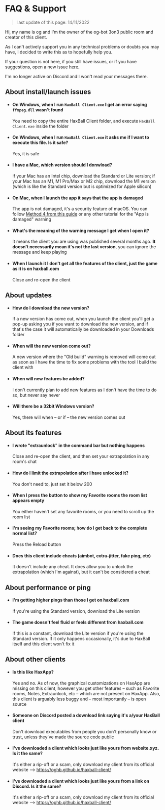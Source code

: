 # FAQ & Support 
> last update of this page: 14/11/2022

Hi, my name is og and I'm the owner of the og-bot 3on3 public room and creator of this client.

As I can't actively support you in any technical problems or doubts you may have, I decided to write this as to hopefully help you.

If your question is not here, if you still have issues, or if you have suggestions, open a new issue [here](https://github.com/oghb/haxball-client/issues).

I'm no longer active on Discord and I won't read your messages there.

## About install/launch issues

- #### On Windows, when I run `HaxBall Client.exe` I get an error saying `ffmpeg.dll` wasn't found
  You need to copy the entire HaxBall Client folder, and execute `HaxBall Client.exe` inside the folder

- #### On Windows, when I run `HaxBall Client.exe` it asks me if I want to execute this file. Is it safe?
  Yes, it is safe

- #### I have a Mac, which version should I donwload?
  If your Mac has an Intel chip, download the Standard or Lite version; if your Mac has an M1, M1 Pro/Max or M2 chip, download the M1 version (which is like the Standard version but is optimized for Apple silicon)

- #### On Mac, when I launch the app it says that the app is damaged
  The app is not damaged, it's a security feature of macOS. You can follow [Method 4 from this guide](https://osxdaily.com/2019/02/13/fix-app-damaged-cant-be-opened-trash-error-mac/) or any other tutorial for the "App is damaged" warning

- #### What's the meaning of the warning message I get when I open it?
  It means the client you are using was published several months ago. **It doesn't necessarily mean it's not the last version**, you can ignore the message and keep playing

- #### When I launch it I don't get all the features of the client, just the game as it is on haxball.com
  Close and re-open the client

## About updates

- #### How do I download the new version?
  If a new version has come out, when you launch the client you'll get a pop-up asking you if you want to download the new version, and if that's the case it will automatically be downloaded in your Downloads folder

- #### When will the new version come out?
  A new version where the "Old build" warning is removed will come out as soon as I have the time to fix some problems with the tool I build the client with

- #### When will new features be added?
  I don't currently plan to add new features as I don't have the time to do so, but never say never

- #### Will there be a 32bit Windows version?
  Yes, there will when – or if – the new version comes out

  
## About its features

- #### I wrote "extraunlock" in the command bar but nothing happens
  Close and re-open the client, and then set your extrapolation in any room's chat

- #### How do I limit the extrapolation after I have unlocked it?
  You don't need to, just set it below 200
 
- #### When I press the button to show my Favorite rooms the room list appears empty
  You either haven't set any favorite rooms, or you need to scroll up the room list
 
- #### I'm seeing my Favorite rooms; how do I get back to the complete normal list?
  Press the Reload button
  
- #### Does this client include cheats (aimbot, extra-jitter, fake ping, etc)
  It doesn't include any cheat. It does allow you to unlock the extrapolation (which I'm against), but it can't be considered a cheat
 
## About performance or ping

- #### I'm getting higher pings than those I get on haxball.com
  If you're using the Standard version, download the Lite version

- #### The game doesn't feel fluid or feels different from haxball.com
  If this is a constant, download the Lite version if you're using the Standard version. If it only happens occasionally, it's due to HaxBall itself and this client won't fix it


## About other clients

- #### Is this like HaxApp?
  Yes and no. As of now, the graphical customizations on HaxApp are missing on this client, however you get other features – such as Favorite rooms, Notes, Extraunlock, etc – which are not present on HaxApp. Also, this client is arguably less buggy and – most importantly – is open source 

- #### Someone on Discord posted a download link saying it's a/your HaxBall client
  Don't download executables from people you don't personally know or trust, unless they've made the source code public

- #### I've downloaded a client which looks just like yours from website.xyz. Is it the same?
  It's either a rip-off or a scam, only download my client from its official website –> https://oghb.github.io/haxball-client/

- #### I've downloaded a client which looks just like yours from a link on Discord. Is it the same?
  It's either a rip-off or a scam, only download my client from its official website –> https://oghb.github.io/haxball-client/
